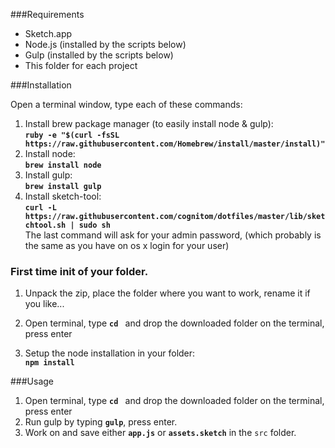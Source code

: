 ###Requirements
* Sketch.app
* Node.js (installed by the scripts below)
* Gulp (installed by the scripts below)
* This folder for each project

###Installation

Open a terminal window, type each of these commands:

1. Install brew package manager (to easily install node & gulp):  
  **`ruby -e "$(curl -fsSL https://raw.githubusercontent.com/Homebrew/install/master/install)"`**
2. Install node:  
 **`brew install node`**
3. Install gulp:  
  **`brew install gulp`**
4. Install sketch-tool:  
  **`curl -L https://raw.githubusercontent.com/cognitom/dotfiles/master/lib/sketchtool.sh | sudo sh`**  
  The last command will ask for your admin password, (which probably is the same as you have on os x login for your user)


### First time init of your folder.
1. Unpack the zip, place the folder where you want to work, rename it if you like...

2. Open terminal, type **`cd `** and drop the downloaded folder on the terminal, press enter

2. Setup the node installation in your folder:  
  **`npm install`**
  

###Usage
1. Open terminal, type **`cd `** and drop the downloaded folder on the terminal, press enter
2. Run gulp by typing **`gulp`**, press enter.
3. Work on and save either **`app.js`** or **`assets.sketch`** in the `src` folder.
